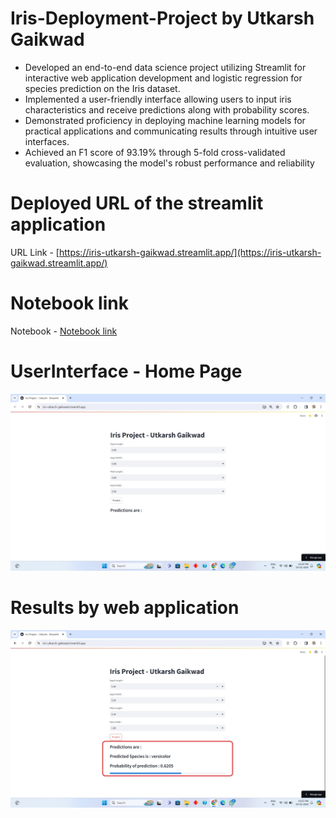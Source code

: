 # Iris-Deployment-Project by Utkarsh Gaikwad

- Developed an end-to-end data science project utilizing Streamlit for interactive web application development and logistic regression for species prediction on the Iris dataset.
- Implemented a user-friendly interface allowing users to input iris characteristics and receive predictions along with probability scores.
- Demonstrated proficiency in deploying machine learning models for practical applications and communicating results through intuitive user interfaces.
- Achieved an F1 score of 93.19% through 5-fold cross-validated evaluation, showcasing the model's robust performance and reliability

# Deployed URL of the streamlit application

URL Link - [https://iris-utkarsh-gaikwad.streamlit.app/](https://iris-utkarsh-gaikwad.streamlit.app/)

# Notebook link

Notebook - [Notebook link](./notebook/modelcreation.ipynb)

# UserInterface - Home Page

![Home Page](./UI/Home%20Page.jpg)

# Results by web application

![Results](./UI/Results.jpg)